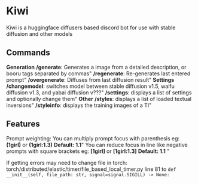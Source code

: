 # Kiwi
Kiwi is a huggingface diffusers based discord bot for use with stable diffusion and other models

## Commands
**Generation**
**/generate**: Generates a image from a detailed description, or booru tags separated by commas"
**/regenerate**: Re-generates last entered prompt"
**/overgenerate**: Diffuses from last diffusion result"
**Settings**
**/changemodel**: switches model between stable diffusion v1.5, waifu diffusion v1.3, and yabai diffusion v???"
**/settings**: displays a list of settings and optionally change them"
**Other**
**/styles**: displays a list of loaded textual inversions"
**/styleinfo**: displays the training images of a TI"

## Features
Prompt weighting:
You can multiply prompt focus with parenthesis eg: **(**1girl**)** or **(**1girl:1.3**)** **Default: 1.1**"
You can reduce focus in line like negative prompts with square brackets eg: **[**1girl**]** or **[**1girl:1.3**]**  **Default: 1.1** "

If getting errors may need to change file in torch: torch/distributed/elastic/timer/file_based_local_timer.py line 81 to `def __init__(self, file_path: str, signal=signal.SIGILL) -> None:`